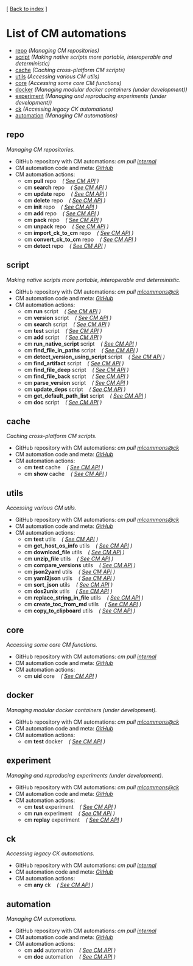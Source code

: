 [ [Back to index](README.md) ]

# List of CM automations

<!--
This file is generated automatically - don't edit!
-->

* [repo](#repo) *(Managing CM repositories)*
* [script](#script) *(Making native scripts more portable, interoperable and deterministic)*
* [cache](#cache) *(Caching cross-platform CM scripts)*
* [utils](#utils) *(Accessing various CM utils)*
* [core](#core) *(Accessing some core CM functions)*
* [docker](#docker) *(Managing modular docker containers (under development))*
* [experiment](#experiment) *(Managing and reproducing experiments (under development))*
* [ck](#ck) *(Accessing legacy CK automations)*
* [automation](#automation) *(Managing CM automations)*


## repo


*Managing CM repositories.*


* GitHub repository with CM automations: *cm pull [internal](https://github.com/mlcommons/ck/tree/master/cm/cmind/repo)*
* CM automation code and meta: *[GitHub](https://github.com/mlcommons/ck/tree/master/cm/cmind/repo/automation/repo)*
* CM automation actions:
  * cm **pull** repo   &nbsp;&nbsp;&nbsp;*( [See CM API](https://github.com/mlcommons/ck/tree/master/cm/cmind/repo/automation/repo/module.py#L15) )*
  * cm **search** repo   &nbsp;&nbsp;&nbsp;*( [See CM API](https://github.com/mlcommons/ck/tree/master/cm/cmind/repo/automation/repo/module.py#L93) )*
  * cm **update** repo   &nbsp;&nbsp;&nbsp;*( [See CM API](https://github.com/mlcommons/ck/tree/master/cm/cmind/repo/automation/repo/module.py#L172) )*
  * cm **delete** repo   &nbsp;&nbsp;&nbsp;*( [See CM API](https://github.com/mlcommons/ck/tree/master/cm/cmind/repo/automation/repo/module.py#L209) )*
  * cm **init** repo   &nbsp;&nbsp;&nbsp;*( [See CM API](https://github.com/mlcommons/ck/tree/master/cm/cmind/repo/automation/repo/module.py#L262) )*
  * cm **add** repo   &nbsp;&nbsp;&nbsp;*( [See CM API](https://github.com/mlcommons/ck/tree/master/cm/cmind/repo/automation/repo/module.py#L381) )*
  * cm **pack** repo   &nbsp;&nbsp;&nbsp;*( [See CM API](https://github.com/mlcommons/ck/tree/master/cm/cmind/repo/automation/repo/module.py#L389) )*
  * cm **unpack** repo   &nbsp;&nbsp;&nbsp;*( [See CM API](https://github.com/mlcommons/ck/tree/master/cm/cmind/repo/automation/repo/module.py#L459) )*
  * cm **import_ck_to_cm** repo   &nbsp;&nbsp;&nbsp;*( [See CM API](https://github.com/mlcommons/ck/tree/master/cm/cmind/repo/automation/repo/module.py#L562) )*
  * cm **convert_ck_to_cm** repo   &nbsp;&nbsp;&nbsp;*( [See CM API](https://github.com/mlcommons/ck/tree/master/cm/cmind/repo/automation/repo/module.py#L613) )*
  * cm **detect** repo   &nbsp;&nbsp;&nbsp;*( [See CM API](https://github.com/mlcommons/ck/tree/master/cm/cmind/repo/automation/repo/module.py#L667) )*


## script


*Making native scripts more portable, interoperable and deterministic.*


* GitHub repository with CM automations: *cm pull [mlcommons@ck](https://github.com/mlcommons/ck/tree/master/cm-mlops)*
* CM automation code and meta: *[GitHub](https://github.com/mlcommons/ck/tree/master/cm-mlops/automation/script)*
* CM automation actions:
  * cm **run** script   &nbsp;&nbsp;&nbsp;*( [See CM API](https://github.com/mlcommons/ck/tree/master/cm-mlops/automation/script/module.py#L72) )*
  * cm **version** script   &nbsp;&nbsp;&nbsp;*( [See CM API](https://github.com/mlcommons/ck/tree/master/cm-mlops/automation/script/module.py#L1552) )*
  * cm **search** script   &nbsp;&nbsp;&nbsp;*( [See CM API](https://github.com/mlcommons/ck/tree/master/cm-mlops/automation/script/module.py#L1580) )*
  * cm **test** script   &nbsp;&nbsp;&nbsp;*( [See CM API](https://github.com/mlcommons/ck/tree/master/cm-mlops/automation/script/module.py#L1658) )*
  * cm **add** script   &nbsp;&nbsp;&nbsp;*( [See CM API](https://github.com/mlcommons/ck/tree/master/cm-mlops/automation/script/module.py#L1723) )*
  * cm **run_native_script** script   &nbsp;&nbsp;&nbsp;*( [See CM API](https://github.com/mlcommons/ck/tree/master/cm-mlops/automation/script/module.py#L2107) )*
  * cm **find_file_in_paths** script   &nbsp;&nbsp;&nbsp;*( [See CM API](https://github.com/mlcommons/ck/tree/master/cm-mlops/automation/script/module.py#L2148) )*
  * cm **detect_version_using_script** script   &nbsp;&nbsp;&nbsp;*( [See CM API](https://github.com/mlcommons/ck/tree/master/cm-mlops/automation/script/module.py#L2362) )*
  * cm **find_artifact** script   &nbsp;&nbsp;&nbsp;*( [See CM API](https://github.com/mlcommons/ck/tree/master/cm-mlops/automation/script/module.py#L2435) )*
  * cm **find_file_deep** script   &nbsp;&nbsp;&nbsp;*( [See CM API](https://github.com/mlcommons/ck/tree/master/cm-mlops/automation/script/module.py#L2593) )*
  * cm **find_file_back** script   &nbsp;&nbsp;&nbsp;*( [See CM API](https://github.com/mlcommons/ck/tree/master/cm-mlops/automation/script/module.py#L2651) )*
  * cm **parse_version** script   &nbsp;&nbsp;&nbsp;*( [See CM API](https://github.com/mlcommons/ck/tree/master/cm-mlops/automation/script/module.py#L2692) )*
  * cm **update_deps** script   &nbsp;&nbsp;&nbsp;*( [See CM API](https://github.com/mlcommons/ck/tree/master/cm-mlops/automation/script/module.py#L2746) )*
  * cm **get_default_path_list** script   &nbsp;&nbsp;&nbsp;*( [See CM API](https://github.com/mlcommons/ck/tree/master/cm-mlops/automation/script/module.py#L2765) )*
  * cm **doc** script   &nbsp;&nbsp;&nbsp;*( [See CM API](https://github.com/mlcommons/ck/tree/master/cm-mlops/automation/script/module.py#L2776) )*


## cache


*Caching cross-platform CM scripts.*


* GitHub repository with CM automations: *cm pull [mlcommons@ck](https://github.com/mlcommons/ck/tree/master/cm-mlops)*
* CM automation code and meta: *[GitHub](https://github.com/mlcommons/ck/tree/master/cm-mlops/automation/cache)*
* CM automation actions:
  * cm **test** cache   &nbsp;&nbsp;&nbsp;*( [See CM API](https://github.com/mlcommons/ck/tree/master/cm-mlops/automation/cache/module.py#L15) )*
  * cm **show** cache   &nbsp;&nbsp;&nbsp;*( [See CM API](https://github.com/mlcommons/ck/tree/master/cm-mlops/automation/cache/module.py#L54) )*


## utils


*Accessing various CM utils.*


* GitHub repository with CM automations: *cm pull [mlcommons@ck](https://github.com/mlcommons/ck/tree/master/cm-mlops)*
* CM automation code and meta: *[GitHub](https://github.com/mlcommons/ck/tree/master/cm-mlops/automation/utils)*
* CM automation actions:
  * cm **test** utils   &nbsp;&nbsp;&nbsp;*( [See CM API](https://github.com/mlcommons/ck/tree/master/cm-mlops/automation/utils/module.py#L15) )*
  * cm **get_host_os_info** utils   &nbsp;&nbsp;&nbsp;*( [See CM API](https://github.com/mlcommons/ck/tree/master/cm-mlops/automation/utils/module.py#L54) )*
  * cm **download_file** utils   &nbsp;&nbsp;&nbsp;*( [See CM API](https://github.com/mlcommons/ck/tree/master/cm-mlops/automation/utils/module.py#L156) )*
  * cm **unzip_file** utils   &nbsp;&nbsp;&nbsp;*( [See CM API](https://github.com/mlcommons/ck/tree/master/cm-mlops/automation/utils/module.py#L255) )*
  * cm **compare_versions** utils   &nbsp;&nbsp;&nbsp;*( [See CM API](https://github.com/mlcommons/ck/tree/master/cm-mlops/automation/utils/module.py#L333) )*
  * cm **json2yaml** utils   &nbsp;&nbsp;&nbsp;*( [See CM API](https://github.com/mlcommons/ck/tree/master/cm-mlops/automation/utils/module.py#L381) )*
  * cm **yaml2json** utils   &nbsp;&nbsp;&nbsp;*( [See CM API](https://github.com/mlcommons/ck/tree/master/cm-mlops/automation/utils/module.py#L419) )*
  * cm **sort_json** utils   &nbsp;&nbsp;&nbsp;*( [See CM API](https://github.com/mlcommons/ck/tree/master/cm-mlops/automation/utils/module.py#L457) )*
  * cm **dos2unix** utils   &nbsp;&nbsp;&nbsp;*( [See CM API](https://github.com/mlcommons/ck/tree/master/cm-mlops/automation/utils/module.py#L494) )*
  * cm **replace_string_in_file** utils   &nbsp;&nbsp;&nbsp;*( [See CM API](https://github.com/mlcommons/ck/tree/master/cm-mlops/automation/utils/module.py#L531) )*
  * cm **create_toc_from_md** utils   &nbsp;&nbsp;&nbsp;*( [See CM API](https://github.com/mlcommons/ck/tree/master/cm-mlops/automation/utils/module.py#L581) )*
  * cm **copy_to_clipboard** utils   &nbsp;&nbsp;&nbsp;*( [See CM API](https://github.com/mlcommons/ck/tree/master/cm-mlops/automation/utils/module.py#L643) )*


## core


*Accessing some core CM functions.*


* GitHub repository with CM automations: *cm pull [internal](https://github.com/mlcommons/ck/tree/master/cm/cmind/repo)*
* CM automation code and meta: *[GitHub](https://github.com/mlcommons/ck/tree/master/cm/cmind/repo/automation/core)*
* CM automation actions:
  * cm **uid** core   &nbsp;&nbsp;&nbsp;*( [See CM API](https://github.com/mlcommons/ck/tree/master/cm/cmind/repo/automation/core/module.py#L22) )*


## docker


*Managing modular docker containers (under development).*


* GitHub repository with CM automations: *cm pull [mlcommons@ck](https://github.com/mlcommons/ck/tree/master/cm-mlops)*
* CM automation code and meta: *[GitHub](https://github.com/mlcommons/ck/tree/master/cm-mlops/automation/docker)*
* CM automation actions:
  * cm **test** docker   &nbsp;&nbsp;&nbsp;*( [See CM API](https://github.com/mlcommons/ck/tree/master/cm-mlops/automation/docker/module.py#L15) )*


## experiment


*Managing and reproducing experiments (under development).*


* GitHub repository with CM automations: *cm pull [mlcommons@ck](https://github.com/mlcommons/ck/tree/master/cm-mlops)*
* CM automation code and meta: *[GitHub](https://github.com/mlcommons/ck/tree/master/cm-mlops/automation/experiment)*
* CM automation actions:
  * cm **test** experiment   &nbsp;&nbsp;&nbsp;*( [See CM API](https://github.com/mlcommons/ck/tree/master/cm-mlops/automation/experiment/module.py#L15) )*
  * cm **run** experiment   &nbsp;&nbsp;&nbsp;*( [See CM API](https://github.com/mlcommons/ck/tree/master/cm-mlops/automation/experiment/module.py#L53) )*
  * cm **replay** experiment   &nbsp;&nbsp;&nbsp;*( [See CM API](https://github.com/mlcommons/ck/tree/master/cm-mlops/automation/experiment/module.py#L155) )*


## ck


*Accessing legacy CK automations.*


* GitHub repository with CM automations: *cm pull [internal](https://github.com/mlcommons/ck/tree/master/cm/cmind/repo)*
* CM automation code and meta: *[GitHub](https://github.com/mlcommons/ck/tree/master/cm/cmind/repo/automation/ck)*
* CM automation actions:
  * cm **any** ck   &nbsp;&nbsp;&nbsp;*( [See CM API](https://github.com/mlcommons/ck/tree/master/cm/cmind/repo/automation/ck/module.py#L15) )*


## automation


*Managing CM automations.*


* GitHub repository with CM automations: *cm pull [internal](https://github.com/mlcommons/ck/tree/master/cm/cmind/repo)*
* CM automation code and meta: *[GitHub](https://github.com/mlcommons/ck/tree/master/cm/cmind/repo/automation/automation)*
* CM automation actions:
  * cm **add** automation   &nbsp;&nbsp;&nbsp;*( [See CM API](https://github.com/mlcommons/ck/tree/master/cm/cmind/repo/automation/automation/module.py#L15) )*
  * cm **doc** automation   &nbsp;&nbsp;&nbsp;*( [See CM API](https://github.com/mlcommons/ck/tree/master/cm/cmind/repo/automation/automation/module.py#L87) )*



<br>
<br>
<br>
<br>
<br>
<br>
<br>
<br>
<br>
<br>
<br>
<br>
<br>
<br>
<br>
<br>
<br>
<br>
<br>
<br>
<br>
<br>
<br>
<br>
<br>
<br>
<br>
<br>
<br>
<br>
<br>
<br>
<br>
